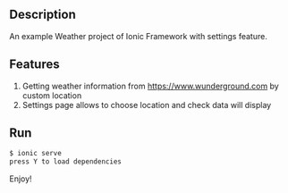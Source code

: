 ## Description
An example Weather project of Ionic Framework with settings feature.

## Features
1. Getting weather information from https://www.wunderground.com by custom location
2. Settings page allows to choose location and check data will display

## Run
```sh
$ ionic serve
press Y to load dependencies
```

Enjoy!
